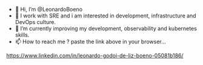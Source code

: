 - 👋 Hi, I’m @LeonardoBoeno
- 👀 I work with SRE and i am interested in development, infrastructure and DevOps culture.
- 🌱 I’m currently improving my development, observability and kubernetes skills.
- 📫 How to reach me ? paste the link above in your browser...

https://www.linkedin.com/in/leonardo-godoi-de-liz-boeno-05081b186/

<!---
LeonardoBoeno/LeonardoBoeno is a ✨ special ✨ repository because its `README.md` (this file) appears on your GitHub profile.
You can click the Preview link to take a look at your changes.
--->
